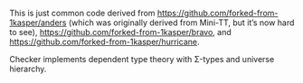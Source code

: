 This is just common code derived from https://github.com/forked-from-1kasper/anders (which was originally derived from Mini-TT, but it’s now hard to see), https://github.com/forked-from-1kasper/bravo, and https://github.com/forked-from-1kasper/hurricane.

Checker implements dependent type theory with Σ-types and universe hierarchy.